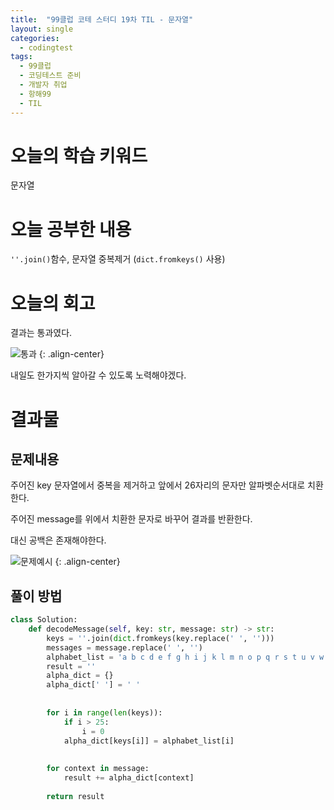 ```yaml
---
title:  "99클럽 코테 스터디 19차 TIL - 문자열"
layout: single
categories:
  - codingtest
tags:
  - 99클럽
  - 코딩테스트 준비
  - 개발자 취업
  - 항해99
  - TIL
---
```


# 오늘의 학습 키워드 
문자열

# 오늘 공부한 내용
`''.join()`함수, 문자열 중복제거 (`dict.fromkeys()` 사용)

# 오늘의 회고

결과는 통과였다.

![통과](https://github.com/kimhyunso/kimhyunso.github.io/assets/87798982/745ba923-5194-4739-9c90-c98158152252)
{: .align-center}


내일도 한가지씩 알아갈 수 있도록 노력해야겠다.


# 결과물
## 문제내용

주어진 key 문자열에서 중복을 제거하고 앞에서 26자리의 문자만 알파벳순서대로 치환한다.

주어진 message를 위에서 치환한 문자로 바꾸어 결과를 반환한다.

대신 공백은 존재해야한다.

![문제예시](https://github.com/kimhyunso/kimhyunso.github.io/assets/87798982/203ae737-0bb2-4f8a-8726-ebd7a36271f7)
{: .align-center}

## 풀이 방법



```python
class Solution:
    def decodeMessage(self, key: str, message: str) -> str:
        keys = ''.join(dict.fromkeys(key.replace(' ', '')))
        messages = message.replace(' ', '')
        alphabet_list = 'a b c d e f g h i j k l m n o p q r s t u v w x y z'.split(' ')
        result = ''
        alpha_dict = {}
        alpha_dict[' '] = ' '
        
        
        for i in range(len(keys)):
            if i > 25:
                i = 0
            alpha_dict[keys[i]] = alphabet_list[i]
            
        
        for context in message:
            result += alpha_dict[context]
            
        return result
       
```